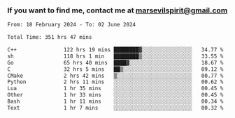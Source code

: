 ### If you want to find me, contact me at marsevilspirit@gmail.com

<!--
**marsevilspirit/marsevilspirit** is a ✨ _special_ ✨ repository because its `README.md` (this file) appears on your GitHub profile.

Here are some ideas to get you started:

- 🔭 I’m currently working on ...
- 🌱 I’m currently learning ...
- 👯 I’m looking to collaborate on ...
- 🤔 I’m looking for help with ...
- 💬 Ask me about ...
- 📫 How to reach me: ...
- 😄 Pronouns: ...
- ⚡ Fun fact: ...
-->
<!--START_SECTION:waka-->

```txt
From: 18 February 2024 - To: 02 June 2024

Total Time: 351 hrs 47 mins

C++               122 hrs 19 mins ████████▓░░░░░░░░░░░░░░░░   34.77 %
sh                118 hrs 1 min   ████████▒░░░░░░░░░░░░░░░░   33.55 %
Go                65 hrs 40 mins  ████▓░░░░░░░░░░░░░░░░░░░░   18.67 %
C                 32 hrs 5 mins   ██▒░░░░░░░░░░░░░░░░░░░░░░   09.12 %
CMake             2 hrs 42 mins   ▒░░░░░░░░░░░░░░░░░░░░░░░░   00.77 %
Python            2 hrs 11 mins   ░░░░░░░░░░░░░░░░░░░░░░░░░   00.62 %
Lua               1 hr 35 mins    ░░░░░░░░░░░░░░░░░░░░░░░░░   00.45 %
Other             1 hr 33 mins    ░░░░░░░░░░░░░░░░░░░░░░░░░   00.45 %
Bash              1 hr 11 mins    ░░░░░░░░░░░░░░░░░░░░░░░░░   00.34 %
Text              1 hr 7 mins     ░░░░░░░░░░░░░░░░░░░░░░░░░   00.32 %
```

<!--END_SECTION:waka-->
